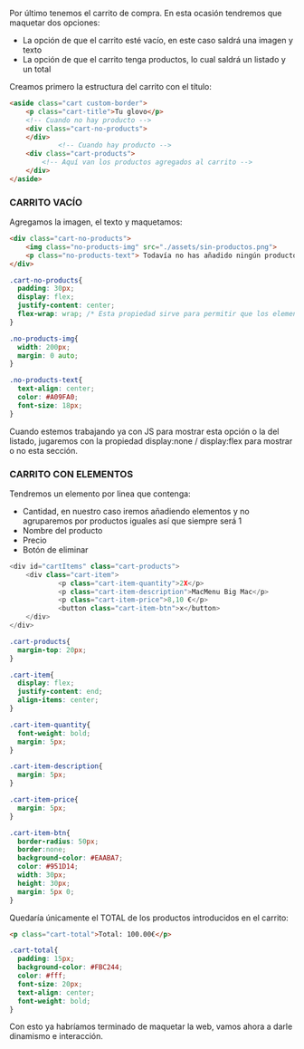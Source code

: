  Por último tenemos el carrito de compra. En esta ocasión tendremos que maquetar dos opciones:

- La opción de que el carrito esté vacío, en este caso saldrá una imagen y texto
- La opción de que el carrito tenga productos, lo cual saldrá un listado y un total

Creamos primero la estructura del carrito con el título:

```html
<aside class="cart custom-border">
    <p class="cart-title">Tu glovo</p>
    <!-- Cuando no hay producto -->
    <div class="cart-no-products">
    </div>
		    <!-- Cuando hay producto -->
    <div class="cart-products">
        <!-- Aquí van los productos agregados al carrito -->
    </div>
</aside>
```

### CARRITO VACÍO

Agregamos la imagen, el texto y maquetamos:

```html
<div class="cart-no-products">
    <img class="no-products-img" src="./assets/sin-productos.png">
    <p class="no-products-text"> Todavía no has añadido ningún producto. Cuando lo hagas, ¡verás los productos aquí! </p>
</div>
```

```css
.cart-no-products{
  padding: 30px;
  display: flex;
  justify-content: center;
  flex-wrap: wrap; /* Esta propiedad sirve para permitir que los elementos se coloquen en varias líneas */
}

.no-products-img{
  width: 200px;
  margin: 0 auto;
}

.no-products-text{
  text-align: center;
  color: #A09FA0;
  font-size: 18px;
}
```

Cuando estemos trabajando ya con JS para mostrar esta opción o la del listado, jugaremos con la propiedad display:none / display:flex para mostrar o no esta sección.

### CARRITO CON ELEMENTOS

Tendremos un elemento por linea que contenga:

- Cantidad, en nuestro caso iremos añadiendo elementos y no agruparemos por productos iguales así que siempre será 1
- Nombre del producto
- Precio
- Botón de eliminar

```js
<div id="cartItems" class="cart-products">
	<div class="cart-item">
	        <p class="cart-item-quantity">2X</p>
	        <p class="cart-item-description">MacMenu Big Mac</p>
	        <p class="cart-item-price">8,10 €</p>
	        <button class="cart-item-btn">x</button>
	</div>
</div>
```

```css
.cart-products{
  margin-top: 20px;
}

.cart-item{
  display: flex;
  justify-content: end;
  align-items: center;
}

.cart-item-quantity{
  font-weight: bold;
  margin: 5px;
}

.cart-item-description{
  margin: 5px;
}

.cart-item-price{
  margin: 5px;
}

.cart-item-btn{
  border-radius: 50px;
  border:none;
  background-color: #EAABA7;
  color: #951D14;
  width: 30px;
  height: 30px;
  margin: 5px 0;
}

```

Quedaría únicamente el TOTAL de los productos introducidos en el carrito:

```html
<p class="cart-total">Total: 100.00€</p>
```

```css
.cart-total{
  padding: 15px;
  background-color: #FBC244;
  color: #fff;
  font-size: 20px;
  text-align: center;
  font-weight: bold;
}
```

Con esto ya habríamos terminado de maquetar la web, vamos ahora a darle dinamismo e interacción.
